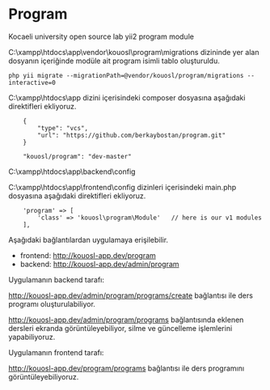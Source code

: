 # Program
Kocaeli university open source lab yii2 program module

C:\xampp\htdocs\app\vendor\kouosl\program\migrations dizininde yer alan dosyanın içeriğinde modüle ait program isimli tablo oluşturuldu.

```
php yii migrate --migrationPath=@vendor/kouosl/program/migrations --interactive=0
```

C:\xampp\htdocs\app dizini içerisindeki composer dosyasına aşağıdaki direktifleri ekliyoruz.

```
    {
        "type": "vcs",
        "url": "https://github.com/berkaybostan/program.git"
    }

    "kouosl/program": "dev-master"
```

C:\xampp\htdocs\app\backend\config 

C:\xampp\htdocs\app\frontend\config dizinleri içerisindeki main.php dosyasına aşağıdaki direktifleri ekliyoruz.

```
    'program' => [
        'class' => 'kouosl\program\Module'   // here is our v1 modules
    ],
```

Aşağıdaki bağlantılardan uygulamaya erişilebilir.

* frontend: http://kouosl-app.dev/program
* backend: http://kouosl-app.dev/admin/program

Uygulamanın backend tarafı:

http://kouosl-app.dev/admin/program/programs/create bağlantısı ile ders programı oluşturulabiliyor.

http://kouosl-app.dev/admin/program/programs bağlantısında eklenen dersleri ekranda görüntüleyebiliyor, silme ve güncelleme işlemlerini yapabiliyoruz.

Uygulamanın frontend tarafı:

http://kouosl-app.dev/program/programs bağlantısı ile ders programını görüntüleyebiliyoruz.

